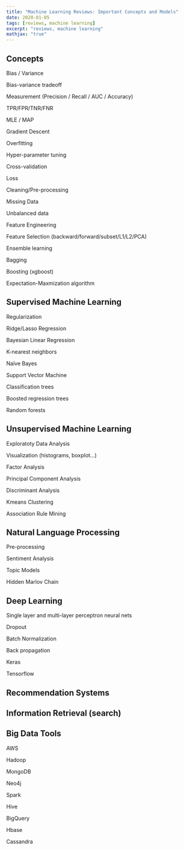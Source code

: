 ```yaml
---
title: "Machine Learning Reviews: Important Concepts and Models"
date: 2020-01-05
tags: [reviews, machine learning]
excerpt: "reviews, machine learning"
mathjax: "true"
---
```


## Concepts

Bias / Variance

Bias-variance tradeoff

Measurement (Precision / Recall / AUC / Accuracy)

TPR/FPR/TNR/FNR

MLE / MAP

Gradient Descent

Overfitting

Hyper-parameter tuning 

Cross-validation

Loss

Cleaning/Pre-processing

Missing Data

Unbalanced data

Feature Engineering

Feature Selection
(backward/forward/subset/L1/L2/PCA)

Ensemble learning

Bagging

Boosting (xgboost)

Expectation-Maxmization algorithm


## Supervised Machine Learning

Regularization 

Ridge/Lasso Regression

Bayesian Linear Regression

K-nearest neighbors

Naïve Bayes

Support Vector Machine

Classification trees

Boosted regression trees

Random forests

## Unsupervised Machine Learning

Exploratoty Data Analysis

Visualization (histograms, boxplot...)

Factor Analysis

Principal Component Analysis

Discriminant Analysis

Kmeans Clustering

Association Rule Mining


## Natural Language Processing

Pre-processing

Sentiment Analysis

Topic Models

Hidden Marlov Chain

## Deep Learning

Single layer and multi-layer perceptron neural nets

Dropout

Batch Normalization

Back propagation

Keras

Tensorflow

## Recommendation Systems

## Information Retrieval (search)

## Big Data Tools

AWS

Hadoop

MongoDB 

Neo4j 

Spark

Hive

BigQuery

Hbase

Cassandra

